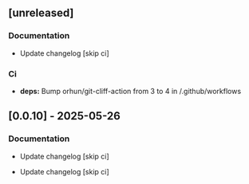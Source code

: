 ## [unreleased]

### Documentation

- Update changelog [skip ci]


### Ci

- **deps:** Bump orhun/git-cliff-action from 3 to 4 in /.github/workflows


## [0.0.10] - 2025-05-26

### Documentation

- Update changelog [skip ci]

- Update changelog [skip ci]


<!-- generated by git-cliff -->
